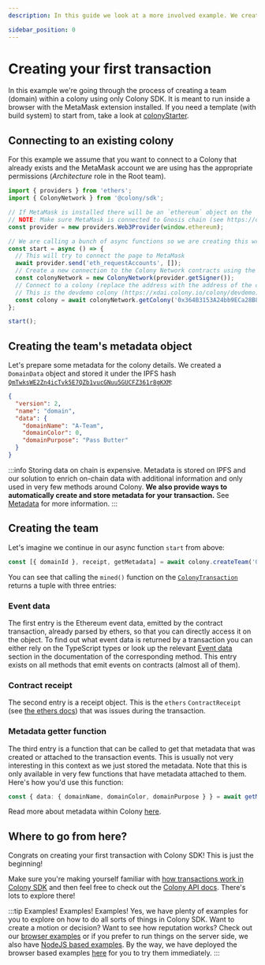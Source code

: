 ```yaml
---
description: In this guide we look at a more involved example. We create a team within a colony and inspect the results of this transaction.

sidebar_position: 0
---
```


# Creating your first transaction

In this example we're going through the process of creating a team (domain) within a colony using only Colony SDK. It is meant to run inside a browser with the MetaMask extension installed. If you need a template (with build system) to start from, take a look at [colonyStarter](https://github.com/JoinColony/colonyStarter).

## Connecting to an existing colony

For this example we assume that you want to connect to a Colony that already exists and the MetaMask account we are using has the appropriate permissions (*Architecture* role in the Root team).

```typescript
import { providers } from 'ethers';
import { ColonyNetwork } from '@colony/sdk';

// If MetaMask is installed there will be an `ethereum` object on the `window`
// NOTE: Make sure MetaMask is connected to Gnosis chain (see https://docs.gnosischain.com/tools/wallets/metamask)
const provider = new providers.Web3Provider(window.ethereum);

// We are calling a bunch of async functions so we are creating this wrapper function
const start = async () => {
  // This will try to connect the page to MetaMask
  await provider.send('eth_requestAccounts', []);
  // Create a new connection to the Colony Network contracts using the MetaMask "wallet"
  const colonyNetwork = new ColonyNetwork(provider.getSigner());
  // Connect to a colony (replace the address with the address of the colony you'd like to use)
  // This is the devdemo colony (https://xdai.colony.io/colony/devdemo)
  const colony = await colonyNetwork.getColony('0x364B3153A24bb9ECa28B8c7aCeB15E3942eb4fc5');
};

start();
```

## Creating the team's metadata object

Let's prepare some metadata for the colony details. We created a `DomainData` object and stored it under the IPFS hash [`QmTwksWE2Zn4icTvk5E7QZb1vucGNuu5GUCFZ361r8gKXM`](https://gateway.pinata.cloud/ipfs/QmTwksWE2Zn4icTvk5E7QZb1vucGNuu5GUCFZ361r8gKXM):

```json
{
  "version": 2,
  "name": "domain",
  "data": {
    "domainName": "A-Team",
    "domainColor": 0,
    "domainPurpose": "Pass Butter"
  }
}
```

:::info
Storing data on chain is expensive. Metadata is stored on IPFS and our solution to enrich on-chain data with additional information and only used in very few methods around Colony. **We also provide ways to automatically create and store metadata for your transaction.** See [Metadata](../guides/metadata.md) for more information.
:::

## Creating the team

Let's imagine we continue in our async function `start` from above:

```typescript
const [{ domainId }, receipt, getMetadata] = await colony.createTeam('QmTwksWE2Zn4icTvk5E7QZb1vucGNuu5GUCFZ361r8gKXM').tx().mined();
```

You can see that calling the `mined()` function on the [`ColonyTransaction`](../api/interfaces/ColonyTransaction.md) returns a tuple with three entries:

### Event data

The first entry is the Ethereum event data, emitted by the contract transaction, already parsed by ethers, so that you can directly access it on the object. To find out what event data is returned by a transaction you can either rely on the TypeScript types or look up the relevant [Event data](../api/classes/Colony.md#event-data-3) section in the documentation of the corresponding method. This entry exists on all methods that emit events on contracts (almost all of them).

### Contract receipt

The second entry is a receipt object. This is the `ethers` `ContractReceipt` (see [the ethers docs](https://docs.ethers.org/v5/api/providers/types/#providers-TransactionReceipt)) that was issues during the transaction.

### Metadata getter function

The third entry is a function that can be called to get that metadata that was created or attached to the transaction events. This is usually not very interesting in this context as we just stored the metadata. Note that this is only available in very few functions that have metadata attached to them. Here's how you'd use this function:

```typescript
const { data: { domainName, domainColor, domainPurpose } } = await getMetadata();
```

Read more about metadata within Colony [here](../guides/metadata.md).

## Where to go from here?

Congrats on creating your first transaction with Colony SDK! This is just the beginning!

Make sure you're making yourself familiar with [how transactions work in Colony SDK](../guides/transactions.md) and then feel free to check out the [Colony API docs](../api/classes/Colony.md). There's lots to explore there!

:::tip Examples! Examples! Examples!
Yes, we have plenty of examples for you to explore on how to do all sorts of things in Colony SDK. Want to create a motion or decision? Want to see how reputation works? Check out our [browser examples](https://github.com/JoinColony/colonySDK/tree/main/examples/browser/src) or if you prefer to run things on the server side, we also have [NodeJS based examples](https://github.com/JoinColony/colonySDK/tree/main/examples/node). By the way, we have deployed the browser based examples [here](https://joincolony.github.io/colonySDK/) for you to try them immediately.
:::
